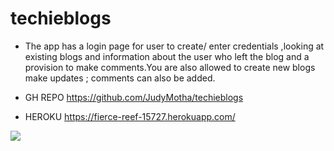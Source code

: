 # techieblogs
* The app has a login page for user to create/ enter credentials ,looking at existing blogs and information about the user who left the blog and a provision to make comments.You are also allowed to create new blogs make updates  ; comments can also be added.

* GH REPO https://github.com/JudyMotha/techieblogs

* HEROKU  https://fierce-reef-15727.herokuapp.com/



<img src="./PG.gif">





